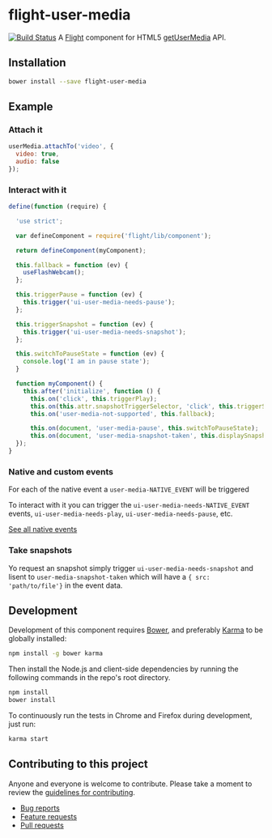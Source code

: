 # flight-user-media
[![Build Status](https://secure.travis-ci.org/<username>/flight-user-media.png)](http://travis-ci.org/rogeliog/flight-user-media)
A [Flight](https://github.com/flightjs/flight) component for HTML5 [getUserMedia](https://developer.mozilla.org/en-US/docs/WebRTC/navigator.getUserMedia) API.

## Installation

```bash
bower install --save flight-user-media
```

## Example


### Attach it

```javascript
userMedia.attachTo('video', {
  video: true,
  audio: false
});
```

### Interact with it

```javascript
define(function (require) {

  'use strict';

  var defineComponent = require('flight/lib/component');

  return defineComponent(myComponent);

  this.fallback = function (ev) {
    useFlashWebcam();
  };

  this.triggerPause = function (ev) {
    this.trigger('ui-user-media-needs-pause');
  };

  this.triggerSnapshot = function (ev) {
    this.trigger('ui-user-media-needs-snapshot');
  };

  this.switchToPauseState = function (ev) {
    console.log('I am in pause state');
  }

  function myComponent() {
    this.after('initialize', function () {
      this.on('click', this.triggerPlay);
      this.on(this.attr.snapshotTriggerSelector, 'click', this.triggerSnapshot);
      this.on('user-media-not-supported', this.fallback);

      this.on(document, 'user-media-pause', this.switchToPauseState);
      this.on(document, 'user-media-snapshot-taken', this.displaySnapshot);
  });
}
```

### Native and custom events

For each of the native event a `user-media-NATIVE_EVENT` will be triggered

To interact with it you can trigger the `ui-user-media-needs-NATIVE_EVENT` events, `ui-user-media-needs-play`, `ui-user-media-needs-pause`, etc.

[See all native events](http://www.w3schools.com/tags/ref_av_dom.asp)

### Take snapshots

Yo request an snapshot simply trigger `ui-user-media-needs-snapshot` and lisent to `user-media-snapshot-taken` which will have a `{ src: 'path/to/file'}`  in the event data.

## Development

Development of this component requires [Bower](http://bower.io), and preferably
[Karma](http://karma-runner.github.io) to be globally installed:

```bash
npm install -g bower karma
```

Then install the Node.js and client-side dependencies by running the following
commands in the repo's root directory.

```bash
npm install
bower install
```

To continuously run the tests in Chrome and Firefox during development, just run:

```bash
karma start
```

## Contributing to this project

Anyone and everyone is welcome to contribute. Please take a moment to
review the [guidelines for contributing](CONTRIBUTING.md).

* [Bug reports](CONTRIBUTING.md#bugs)
* [Feature requests](CONTRIBUTING.md#features)
* [Pull requests](CONTRIBUTING.md#pull-requests)
